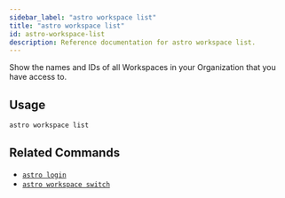 ```yaml
---
sidebar_label: "astro workspace list"
title: "astro workspace list"
id: astro-workspace-list
description: Reference documentation for astro workspace list.
---
```


Show the names and IDs of all Workspaces in your Organization that you have access to.

## Usage

```sh
astro workspace list
```

## Related Commands

- [`astro login`](cli/astro-login.md)
- [`astro workspace switch`](cli/astro-workspace-switch.md)
